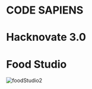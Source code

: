 # CODE SAPIENS
# Hacknovate 3.0 
# Food Studio
![foodStudio2](https://user-images.githubusercontent.com/73630512/137622509-f441c55b-d73c-4940-a575-16260a655555.png)
